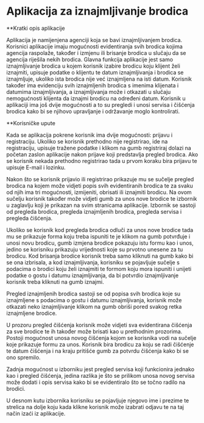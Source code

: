 # Aplikacija za iznajmljivanje brodica

**Kratki opis aplikacije

Aplikacija je namijenjena agenciji koja se bavi iznajmljivanjem brodica. Korisnici aplikacije imaju mogućnosti evidentiranja svih brodica kojima agencija raspolaže, također i izmjenu ili brisanje brodica u slučaju da se agencija riješila nekih brodica. Glavna funkcija aplikacije jest samo iznajmljivanje brodica u kojem korisnik izabire brodicu koju klijent želi iznajmiti, upisuje podatke o klijentu te datum iznajmljivanja i brodica se iznajmljuje, ukoliko ista brodica nije već iznajmljena na isti datum. Korisnik također ima evidenciju svih iznajmljenih brodica s imenima klijenata i datumima iznajmljivanja, a iznajmljivanja može i otkazati u slučaju nemogućnosti klijenta da iznajmi brodicu na određeni datum. Korisnik u aplikaciji ima još dvije mogućnosti a to su pregledi i unosi servisa i čišćenja brodica kako bi se njihovo upravljanje i održavanje moglo kontrolirati.

**Korisničke upute

Kada se aplikacija pokrene korisnik ima dvije mogućnosti: prijavu i registraciju. Ukoliko se korisnik prethodno nije registrirao, ide na registraciju, upisuje tražene podatke i klikom na gumb registriraj dolazi na početan zaslon aplikacije nakon prijave koji predstavlja pregled brodica. Ako se korisnik nekada prethodno registrirao tada u prvom koraku bira prijavu te upisuje E-mail i lozinku.
	
Nakon što se korisnik prijavio ili registrirao prikazuje mu se sučelje pregled brodica na kojem može vidjeti popis svih evidentiranih brodica te za svaku od njih ima tri mogućnosti, izmijeniti, obrisati ili iznajmiti brodicu.  Na ovom sučelju korisnik također može vidjeti gumb za unos nove brodice te izbornik u zaglavlju koji je prikazan na svim stranicama aplikacije. Izbornik se sastoji od pregleda brodica, pregleda iznajmljenih brodica, pregleda servisa i pregleda čišćenja.
	
Ukoliko se korisnik kod pregleda brodica odluči za unos nove brodice tada mu se prikazuje forma koju treba ispuniti te je klikom na gumb potvrđuje i unosi novu brodicu, gumb izmjena brodice pokazuju istu formu kao i unos, jedino se korisniku prikazuju vrijednosti koje su prvotno unesene za tu brodicu. Kod brisanja brodice korisnik treba samo kliknuti na gumb kako bi se ona izbrisala, a kod iznajmljivanja, korisniku se pojavljuje sučelje s podacima o brodici koju želi iznajmiti te formom koju mora ispuniti i unijeti podatke o gostu i datumu iznajmljivanja, da bi potvrdio iznajmljivanje korisnik treba kliknuti na gumb iznajmi.
	
Pregled iznajmljenih brodica sastoji se od popisa svih brodica koje su iznajmljene s podacima o gostu i datumu iznajmljivanja, korisnik može otkazati neko iznajmljivanje klikom na gumb obriši pored svakog retka iznajmljene brodice.
	
U prozoru pregled čišćenja korisnik može vidjeti sva evidentirana čišćenja za sve brodice te ih također može brisati kao u prethodnim prozorima. Postoji mogućnost unosa novog čišćenja kojom se korisnika vodi na sučelje koje prikazuje formu za unos. Korisnik bira brodicu za koju se radi čišćenje te datum čišćenja i na kraju pritišće gumb za potvrdu čišćenja kako bi se ono spremilo.
	
Zadnja mogućnost u izborniku jest pregled servisa koji funkcionira jednako kao i pregled čišćenja, jedina razlika je što se prilikom unosa novog servisa može dodati i opis servisa kako bi se evidentiralo što se točno radilo na brodici.

U desnom kutu izbornika korisniku se pojavljuje njegovo ime i prezime te strelica na dolje koju kada klikne korisnik može izabrati odjavu te na taj način izaći iz aplikacije. 
